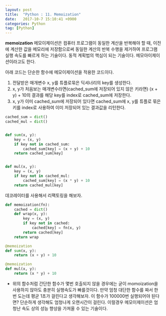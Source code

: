 ```yaml
---
layout: post
title:  "Python : 11. Memoization"
date:   2017-10-7 15:10:41 +0900
categories: Python
tag: [Python]
---
```


**memoization** 메모이제이션은 컴퓨터 프로그램이 동일한 계산을 반복해야 할 때, 이전에 계산한 값을 메모리에 저장함으로써 동일한 계산의 반복 수행을 제거하여 프로그램 실행 속도를 빠르게 하는 기술이다. 동적 계획법의 핵심이 되는 기술이다. 메모아이제이션이라고도 한다.

아래 코드는 단순한 함수에 메모이제이션을 적용한 코드이다.<br>
1. 전달받은 매개변수 x, y를 튜플로묶은 딕셔너리의 key를 생성한다.<br>
2. x, y가 처음보는 매개변수라면(cached_sum에 저장되어 있지 않은 키라면) (x + y) + 10의 결과를 해당 key를 index로 cached_sum에 저장한다.
3. x, y가 이미 cached_sum에 저장되어 있다면 cached_sum에 x, y를 튜플로 묶은 키를 index로 사용하여 이미 저장되어 있는 결과값을 리턴한다.
 
```python
cached_sum = dict()
cached_mul = dict()


def sum(x, y):
    key = (x, y)
    if key not in cached_sum:
        cached_sum[key] = (x + y) + 10
    return cached_sum[key]


def mul(x, y):
    key = (x, y)
    if key not in cached_mul:
        cached_sum[key] = (x * y) + 10
    return cached_mul[key]
```

데코레이터를 사용해서 리팩토링을 해보자.

```python
def memoization(fn):
    cached = dict()
    def wrap(x, y):
        key = (x, y)
        if key not in cached:
            cached[key] = fn(x, y)
        return cached[key]
    return wrap

@memoization
def sum(x, y):
    return (x + y) + 10

@memoization
def mul(x, y):
    return (x * y) + 10
```

- 위의 함수처럼 간단한 함수가 몇번 호출되지 않을 경우에는  굳이 momoization을 사용하지 않아도 충분히 실행속도가 빠를것이다. 만약 엄청 대단한 함수를 짜서 한번 도는데 평균 1초가 걸린다고 생각해보자. 이 함수가 100000번 실행되어야 된다면? 단순하게 생각해도 엄청나게 오랜시간이 걸린다. 이럴경우 메모이제이션은 엄청난 속도 상의 성능 향상을 가져올 수 있는 기술이다.